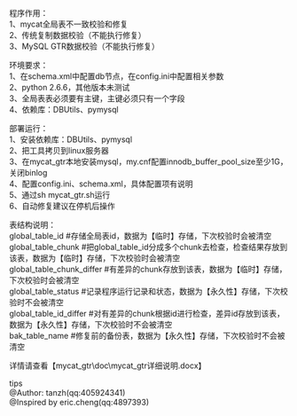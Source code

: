 

程序作用：   
1、mycat全局表不一致校验和修复  
2、传统复制数据校验（不能执行修复）   
3、MySQL GTR数据校验（不能执行修复）


环境要求：   
1、在schema.xml中配置db节点，在config.ini中配置相关参数     
2、python 2.6.6，其他版本未测试    
3、全局表表必须要有主键，主键必须只有一个字段     
4、依赖库：DBUtils、pymysql 

部署运行：   
1、安装依赖库：DBUtils、pymysql    
2、把工具拷贝到linux服务器  
3、在mycat_gtr本地安装mysql，my.cnf配置innodb_buffer_pool_size至少1G，关闭binlog  
4、配置config.ini、schema.xml，具体配置项有说明  
5、通过sh mycat_gtr.sh运行   
6、自动修复建议在停机后操作  

表结构说明：    
global_table_id       #存储全局表id，数据为【临时】存储，下次校验时会被清空  
global_table_chunk      #把global_table_id分成多个chunk去检查，检查结果存放到该表，数据为【临时】存储，下次校验时会被清空       
global_table_chunk_differ   #有差异的chunk存放到该表，数据为【临时】存储，下次校验时会被清空     
global_table_status   #记录程序运行记录和状态，数据为【永久性】存储，下次校验时不会被清空  
global_table_id_differ  #对有差异的chunk根据id进行检查，差异id存放到该表，数据为【永久性】存储，下次校验时不会被清空     
bak_table_name    #修复前的备份表，数据为【永久性】存储，下次校验时不会被清空  


详情请查看【mycat_gtr\doc\mycat_gtr详细说明.docx】


tips    
@Author: tanzh(qq:405924341)  
@Inspired by eric.cheng(qq:4897393) 
